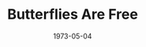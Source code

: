 ---
title: Butterflies Are Free
date: 1973-05-04
closing_date: 1973-05-19
layout: productions
playbill:
Theatre: Theatre Jacksonville
Venue: Little Theatre
cast:
- Don Baker: Jerry Lucas
- Jill Tanner: Rena Carney
- Mrs. Baker: LeNore Hart
- Ralph Austin: Joe Piscopo
crew:
- Director: Robert Knowles
- Scene Design: Hal Henderson
- Stage Manager: Kelly Hart
- Lighting: Mary Ellen Wofford
- Sound: Carmen Chronister
- Set Construction:
  - Jim Cortez
  - Bill Fields
  - Ken Jones
  - Terry Ohl
  - Betsy Weaver
  - Paul Whitfield
  - Mary Ellen Wofford
- Properties:
  - Margaret Winstead
  - Frances Bierbaum
  - Nellie Coyle
  - Laurie Kaden
  - Victoria Morales
- Costumes: Gert Berman
- Box Office:
  - Ann Dubow
  - Gert Berman
  - Esta Rosenson
  - Pat Somers
external_links:
---
